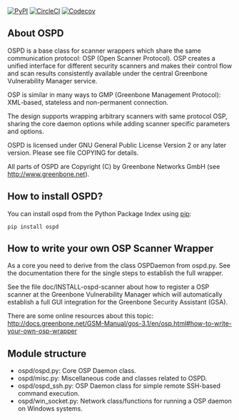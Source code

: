 [![PyPI](https://img.shields.io/pypi/v/ospd.svg)](https://pypi.org/project/ospd/)
[![CircleCI](https://circleci.com/gh/greenbone/ospd/tree/master.svg?style=svg)](https://circleci.com/gh/greenbone/ospd/tree/master)
[![Codecov](https://codecov.io/gh/greenbone/ospd/branch/master/graphs/badge.svg)](https://codecov.io/gh/greenbone/ospd)

About OSPD
----------

OSPD is a base class for scanner wrappers which share the same communication
protocol: OSP (Open Scanner Protocol). OSP creates a unified interface for
different security scanners and makes their control flow and scan results
consistently available under the central Greenbone Vulnerability Manager service.

OSP is similar in many ways to GMP (Greenbone Management Protocol): XML-based,
stateless and non-permanent connection.

The design supports wrapping arbitrary scanners with same protocol OSP,
sharing the core daemon options while adding scanner specific parameters and
options.

OSPD is licensed under GNU General Public License Version 2 or
any later version.  Please see file COPYING for details.

All parts of OSPD are Copyright (C) by Greenbone Networks GmbH
(see http://www.greenbone.net).

How to install OSPD?
--------------------

You can install ospd from the Python Package Index using [pip](https://pip.pypa.io/):

    pip install ospd

How to write your own OSP Scanner Wrapper
-----------------------------------------

As a core you need to derive from the class OSPDaemon from ospd.py.
See the documentation there for the single steps to establish the
full wrapper.

See the file doc/INSTALL-ospd-scanner about how to register a OSP scanner at
the Greenbone Vulnerability Manager which will automatically establish a full
GUI integration for the Greenbone Security Assistant (GSA).

There are some online resources about this topic:
http://docs.greenbone.net/GSM-Manual/gos-3.1/en/osp.html#how-to-write-your-own-osp-wrapper


Module structure
----------------

* ospd/ospd.py:       Core OSP Daemon class.
* ospd/misc.py:       Miscellaneous code and classes related to OSPD.
* ospd/ospd_ssh.py:   OSP Daemon class for simple remote SSH-based command execution.
* ospd/win_socket.py: Network class/functions for running a OSP daemon on Windows systems.
